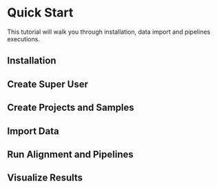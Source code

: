 # Quick Start

This tutorial will walk you through installation, data import and pipelines executions.

## Installation

## Create Super User

## Create Projects and Samples

## Import Data

## Run Alignment and Pipelines

## Visualize Results
